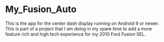 # My_Fusion_Auto

This is the app for the center dash display running on Android 9 or newer. This is part of a project that I am doing in my spare time to add a more feature rich and high tech experience for my 2010 Ford Fusion SEL. 
